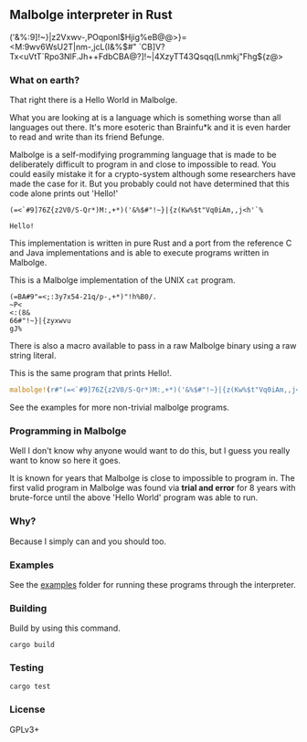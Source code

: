 ## Malbolge interpreter in Rust

('&%:9]!~}|z2Vxwv-,POqponl$Hjig%eB@@>}=<M:9wv6WsU2T|nm-,jcL(I&%$#"
`CB]V?Tx<uVtT`Rpo3NlF.Jh++FdbCBA@?]!~|4XzyTT43Qsqq(Lnmkj"Fhg${z@>

### What on earth?

That right there is a Hello World in Malbolge.

What you are looking at is a language which is something worse than all languages out there. It's more esoteric than Brainfu*k and it is even harder to read and write than its friend Befunge.

Malbolge is a self-modifying programming language that is made to be deliberately difficult to program in and close to impossible to read. You could easily mistake it for a crypto-system although some researchers have made the case for it. But you probably could not have determined that this code alone prints out 'Hello!'

```
(=<`#9]76Z{z2V0/S-Qr*)M:,+*)('&%$#"!~}|{z(Kw%$t"Vq0iAm,,j<h'`%

Hello!
```
This implementation is written in pure Rust and a port from the reference C and Java implementations and is able to execute programs written in Malbolge.


This is a Malbolge implementation of the UNIX `cat` program.
````
(=BA#9"=<;:3y7x54-21q/p-,+*)"!h%B0/.
~P<
<:(8&
66#"!~}|{zyxwvu
gJ%
````

There is also a macro available to pass in a raw Malbolge binary using a raw string literal.

This is the same program that prints Hello!.

```rust
malbolge!(r#"(=<`#9]76Z{z2V0/S-Qr*)M:,+*)('&%$#"!~}|{z(Kw%$t"Vq0iAm,,j<h'`%"#);
```

See the examples for more non-trivial malbolge programs.

### Programming in Malbolge

Well I don't know why anyone would want to do this, but I guess you really want to know so here it goes.

It is known for years that Malbolge is close to impossible to program in. The first valid program in Malbolge was found via **trial and error** for 8 years with brute-force until the above 'Hello World' program was able to run.

### Why?

Because I simply can and you should too.

### Examples

See the [examples](mbi/examples/README.md) folder for running these programs through the interpreter.

### Building

Build by using this command.

`cargo build`

### Testing

`cargo test`

### License

GPLv3+